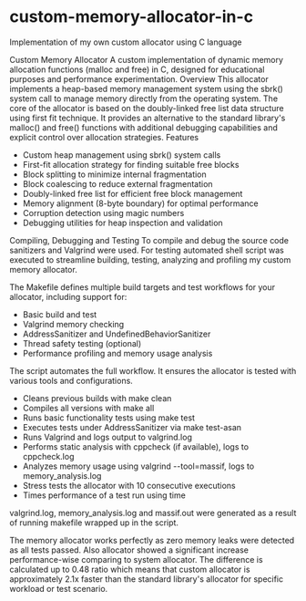 # custom-memory-allocator-in-c
Implementation of my own custom allocator using C language

Custom Memory Allocator
A custom implementation of dynamic memory allocation functions (malloc and free) in C, designed for educational purposes and performance experimentation.
Overview
This allocator implements a heap-based memory management system using the sbrk() system call to manage memory directly from the operating system. The core of the allocator is based on the doubly-linked free list data structure using first fit technique. It provides an alternative to the standard library's malloc() and free() functions with additional debugging capabilities and explicit control over allocation strategies.
Features

- Custom heap management using sbrk() system calls
- First-fit allocation strategy for finding suitable free blocks
- Block splitting to minimize internal fragmentation
- Block coalescing to reduce external fragmentation
- Doubly-linked free list for efficient free block management
- Memory alignment (8-byte boundary) for optimal performance
- Corruption detection using magic numbers
- Debugging utilities for heap inspection and validation



Compiling, Debugging and Testing
To compile and debug the source code sanitizers and Valgrind were used. For testing automated shell script was executed to streamline building, testing, analyzing and profiling my custom memory allocator.

The Makefile defines multiple build targets and test workflows for your allocator, including support for:

- Basic build and test
- Valgrind memory checking
- AddressSanitizer and UndefinedBehaviorSanitizer
- Thread safety testing (optional)
- Performance profiling and memory usage analysis


The script automates the full workflow. It ensures the allocator is tested with various tools and configurations.

- Cleans previous builds with make clean
- Compiles all versions with make all
- Runs basic functionality tests using make test
- Executes tests under AddressSanitizer via make test-asan
- Runs Valgrind and logs output to valgrind.log
- Performs static analysis with cppcheck (if available), logs to cppcheck.log
- Analyzes memory usage using valgrind --tool=massif, logs to memory_analysis.log
- Stress tests the allocator with 10 consecutive executions
- Times performance of a test run using time

valgrind.log, memory_analysis.log and massif.out were generated as a result of running makefile wrapped up in the script.

The memory allocator works perfectly as zero memory leaks were detected as all tests passed. Also allocator showed a significant increase performance-wise comparing to system allocator. The difference is calculated up to 0.48 ratio which means that custom allocator is approximately 2.1x faster than the standard library's allocator for specific workload or test scenario.
